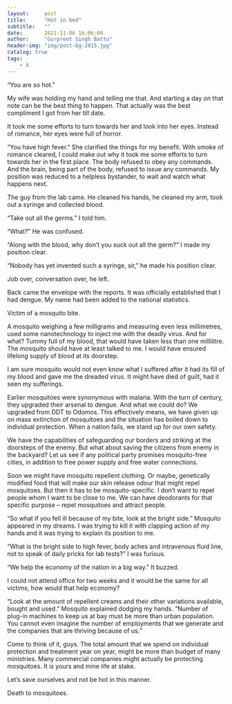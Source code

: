 ```yaml
---
layout:     post
title:      "Hot in bed"
subtitle:   ""
date:       2021-11-06 16:06:00
author:     "Gurpreet Singh Battu"
header-img: "img/post-bg-2015.jpg"
catalog: true
tags:
    - A
---
```


“You are so hot.”

My wife was holding my hand and telling me that. And starting a day on that note can be the best thing to happen. That actually was the best compliment I got from her till date.

It took me some efforts to turn towards her and look into her eyes. Instead of romance, her eyes were full of horror.

“You have high fever.” She clarified the things for my benefit. With smoke of romance cleared, I could make out why it took me some efforts to turn towards her in the first place. The body refused to obey any commands. And the brain, being part of the body, refused to issue any commands. My position was reduced to a helpless bystander, to wait and watch what happens next.

The guy from the lab came. He cleaned his hands, he cleaned my arm, took out a syringe and collected blood.

“Take out all the germs.” I told him.

“What?” He was confused.

“Along with the blood, why don’t you suck out all the germ?” I made my position clear.

“Nobody has yet invented such a syringe, sir,” he made his position clear.

Job over, conversation over, he left.

Back came the envelope with the reports. It was officially established that I had dengue. My name had been added to the national statistics.

Victim of a mosquito bite.

A mosquito weighing a few milligrams and measuring even less millimetres, used some nanotechnology to inject me with the deadly virus. And for what? Tummy full of my blood, that would have taken less than one millilitre. The mosquito should have at least talked to me. I would have ensured lifelong supply of blood at its doorstep.

I am sure mosquito would not even know what I suffered after it had its fill of my blood and gave me the dreaded virus. It might have died of guilt, had it seen my sufferings.

Earlier mosquitoes were synonymous with malaria. With the turn of century, they upgraded their arsenal to dengue. And what we could do? We upgraded from DDT to Odomos. This effectively means, we have given up on mass extinction of mosquitoes and the situation has boiled down to individual protection. When a nation fails, we stand up for our own safety.

We have the capabilities of safeguarding our borders and striking at the doorsteps of the enemy. But what about saving the citizens from enemy in the backyard? Let us see if any political party promises mosquito-free cities, in addition to free power supply and free water connections.

Soon we might have mosquito repellent clothing. Or maybe, genetically modified food that will make our skin release odour that might repel mosquitoes. But then it has to be mosquito-specific. I don’t want to repel people whom I want to be close to me. We can have deodorants for that specific purpose – repel mosquitoes and attract people.

“So what if you fell ill because of my bite, look at the bright side.” Mosquito appeared in my dreams. I was trying to kill it with clapping action of my hands and it was trying to explain its position to me.

“What is the bright side to high fever, body aches and intravenous fluid line, not to speak of daily pricks for lab tests?” I was furious.

“We help the economy of the nation in a big way.” It buzzed.

I could not attend office for two weeks and it would be the same for all victims, how would that help economy?

“Look at the amount of repellent creams and their other variations available, bought and used.” Mosquito explained dodging my hands. “Number of plug-in machines to keep us at bay must be more than urban population. You cannot even imagine the number of employments that we generate and the companies that are thriving because of us.”

Come to think of it, guys. The total amount that we spend on individual protection and treatment year on year, might be more than budget of many ministries. Many commercial companies might actually be protecting mosquitoes. It is yours and mine life at stake.

Let’s save ourselves and not be hot in this manner.

Death to mosquitoes.
